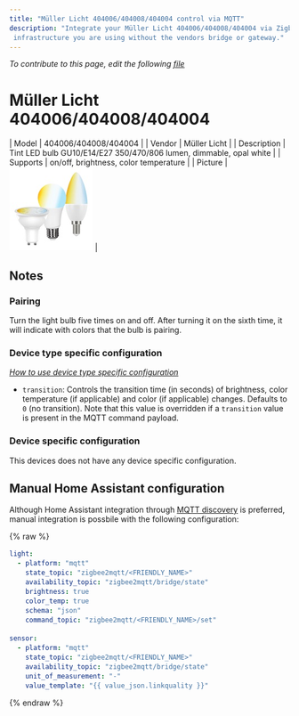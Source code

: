 ```yaml
---
title: "Müller Licht 404006/404008/404004 control via MQTT"
description: "Integrate your Müller Licht 404006/404008/404004 via Zigbee2mqtt with whatever smart home
 infrastructure you are using without the vendors bridge or gateway."
---
```


*To contribute to this page, edit the following
[file](https://github.com/Koenkk/zigbee2mqtt.io/blob/master/docs/devices/404006/404008/404004.md)*

# Müller Licht 404006/404008/404004

| Model | 404006/404008/404004  |
| Vendor  | Müller Licht  |
| Description | Tint LED bulb GU10/E14/E27 350/470/806 lumen, dimmable, opal white |
| Supports | on/off, brightness, color temperature |
| Picture | ![Müller Licht 404006/404008/404004](../images/devices/404006-404008-404004.jpg) |

## Notes


### Pairing
Turn the light bulb five times on and off. After turning it on the sixth time,
it will indicate with colors that the bulb is pairing.


### Device type specific configuration
*[How to use device type specific configuration](../configuration/device_specific_configuration.md)*


* `transition`: Controls the transition time (in seconds) of brightness,
color temperature (if applicable) and color (if applicable) changes. Defaults to `0` (no transition).
Note that this value is overridden if a `transition` value is present in the MQTT command payload.


### Device specific configuration
This devices does not have any device specific configuration.


## Manual Home Assistant configuration
Although Home Assistant integration through [MQTT discovery](../integration/home_assistant) is preferred,
manual integration is possbile with the following configuration:


{% raw %}
```yaml
light:
  - platform: "mqtt"
    state_topic: "zigbee2mqtt/<FRIENDLY_NAME>"
    availability_topic: "zigbee2mqtt/bridge/state"
    brightness: true
    color_temp: true
    schema: "json"
    command_topic: "zigbee2mqtt/<FRIENDLY_NAME>/set"

sensor:
  - platform: "mqtt"
    state_topic: "zigbee2mqtt/<FRIENDLY_NAME>"
    availability_topic: "zigbee2mqtt/bridge/state"
    unit_of_measurement: "-"
    value_template: "{{ value_json.linkquality }}"
```
{% endraw %}


